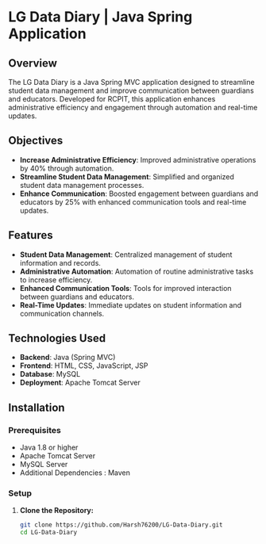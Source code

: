 # LG Data Diary | Java Spring Application

## Overview

The LG Data Diary is a Java Spring MVC application designed to streamline student data management and improve communication between guardians and educators. Developed for RCPIT, this application enhances administrative efficiency and engagement through automation and real-time updates.

## Objectives

- **Increase Administrative Efficiency**: Improved administrative operations by 40% through automation.
- **Streamline Student Data Management**: Simplified and organized student data management processes.
- **Enhance Communication**: Boosted engagement between guardians and educators by 25% with enhanced communication tools and real-time updates.

## Features

- **Student Data Management**: Centralized management of student information and records.
- **Administrative Automation**: Automation of routine administrative tasks to increase efficiency.
- **Enhanced Communication Tools**: Tools for improved interaction between guardians and educators.
- **Real-Time Updates**: Immediate updates on student information and communication channels.

## Technologies Used

- **Backend**: Java (Spring MVC)
- **Frontend**: HTML, CSS, JavaScript, JSP
- **Database**: MySQL
- **Deployment**: Apache Tomcat Server

## Installation

### Prerequisites

- Java 1.8 or higher
- Apache Tomcat Server 
- MySQL Server
- Additional Dependencies : Maven

### Setup

1. **Clone the Repository:**
   ```bash
   git clone https://github.com/Harsh76200/LG-Data-Diary.git
   cd LG-Data-Diary
